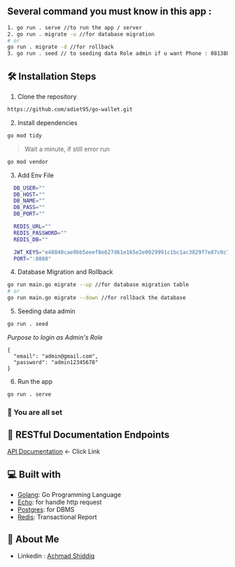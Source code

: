 
## Several command you must know in this app :
```bash
1. go run . serve //to run the app / server
2. go run . migrate -u //for database migration
# or
go run . migrate -d //for rollback
3. go run . seed // to seeding data Role admin if u want Phone : 081388355301 Pin : 123987
```

## 🛠️ Installation Steps

1. Clone the repository

```bash
https://github.com/adiet95/go-wallet.git
```

2. Install dependencies

```bash
go mod tidy
```
> Wait a minute, if still error run 

```bash
go mod vendor
```

3. Add Env File

```sh
  DB_USER=""
  DB_HOST=""
  DB_NAME=""
  DB_PASS=""
  DB_PORT=""

  REDIS_URL=""
  REDIS_PASSWORD=""
  REDIS_DB=""

  JWT_KEYS="e48840cae9bb5eeef8e627d61e165e2e0029991c1bc1ac3829f7e87c0c78e569"
  PORT=":8080"
```

4. Database Migration and Rollback

```bash
go run main.go migrate --up //for database migration table
# or
go run main.go migrate --down //for rollback the database
```

5. Seeding data admin

```bash
go run . seed
```
_Purpose to login as Admin's Role_
```
{
  "email": "admin@gmail.com",
  "password": "admin12345678"
}
```

6. Run the app

```bash
go run . serve
```

### 🚀 You are all set

## 🔗 RESTful Documentation Endpoints
[API Documentation](https://documenter.getpostman.com/view/22320158/2sAYdZtZ9i) <- Click Link


## 💻 Built with

- [Golang](https://go.dev/): Go Programming Language
- [Echo](https://echo.labstack.com/): for handle http request
- [Postgres](https://www.postgresql.org/): for DBMS
- [Redis](https://redis.io/): Transactional Report


## 🚀 About Me

- Linkedin : [Achmad Shiddiq](https://www.linkedin.com/in/achmad-shiddiq-alimudin/)
